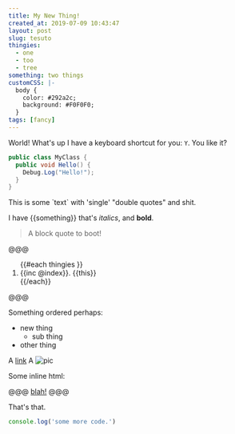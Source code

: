 ```yaml
---
title: My New Thing!
created_at: 2019-07-09 10:43:47
layout: post
slug: tesuto
thingies:
  - one
  - too
  - tree
something: two things
customCSS: |-
  body {
    color: #292a2c;
    background: #F0F0F0;
  }
tags: [fancy]
---
```


World! What's up I have a keyboard shortcut for you: `Y`. You like it?

```csharp
public class MyClass {
  public void Hello() {
    Debug.Log("Hello!");
  }
}
```

This is some \`text\` with 'single' "double quotes" and shit.

I have {{something}} that's _italics_, and **bold**.

> A block quote to boot!

@@@
<ol>
{{#each thingies }}
<li>{{inc @index}}. {{this}}</li>
{{/each}}
</ol>
@@@

Something ordered perhaps:

- new thing
  - sub thing
- other thing

A [link](http://index.hu/)
A ![pic](c4d.jpeg)

Some inline html:

@@@
<a href="http://blah.hu">blah!</a>
@@@

That's that.

```js
console.log('some more code.')
```
